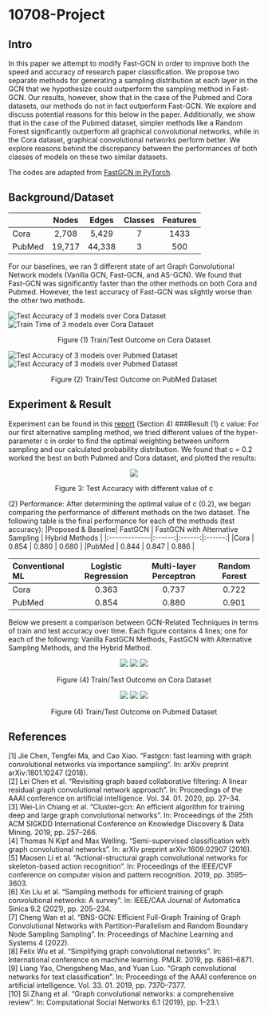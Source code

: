 # 10708-Project

## Intro
In this paper we attempt to modify Fast-GCN in order to improve both the speed and accuracy of research paper classification. We propose two separate methods for generating a sampling distribution at each layer in the GCN that we hypothesize could outperform the sampling method in Fast-GCN. Our results, however, show that in the case of the Pubmed and Cora datasets, our methods do not in fact outperform Fast-GCN. We explore and discuss potential reasons for this below in the paper. Additionally, we show that in the case of the Pubmed dataset, simpler methods like a Random Forest significantly outperform all graphical convolutional networks, while in the Cora dataset, graphical convolutional networks perform better. We explore reasons behind the discrepancy between the performances of both classes of models on these two similar datasets.

The codes are adapted from [FastGCN in PyTorch](https://github.com/Gkunnan97/FastGCN_pytorch).

## Background/Dataset
|              | Nodes | Edges | Classes | Features |
|:-------------|:------:|:------:|:------:|:------:|
|Cora     |  2,708 |  5,429 |  7 |  1433 |
|PubMed       |  19,717 |  44,338 |  3 |  500 |

For our baselines, we ran 3 different state of art Graph Convolutional Network models (Vanilla GCN, Fast-GCN, and AS-GCN). We found that Fast-GCN was significantly faster than the other methods on both Cora and Pubmed. However, the test accuracy of Fast-GCN was slightly worse than the other two methods.

![Test Accuracy of 3 models over Cora Dataset](https://github.com/Mr-Msz/10708-Project/blob/main/Images/Pre_Test_Acc_Cora.png)
![Train Time of 3 models over Cora Dataset](https://github.com/Mr-Msz/10708-Project/blob/main/Images/Pre_Train_Time_Cora.png)
<p align="center">Figure (1) Train/Test Outcome on Cora Dataset</p>

 
![Test Accuracy of 3 models over Pubmed Dataset](https://github.com/Mr-Msz/10708-Project/blob/main/Images/Pre_Test_Acc_Pub.png)
![Test Accuracy of 3 models over Pubmed Dataset](https://github.com/Mr-Msz/10708-Project/blob/main/Images/Pre_Train_Time_Pub.png)
<p align="center">Figure (2) Train/Test Outcome on PubMed Dataset</p>

## Experiment & Result
Experiment can be found in this [report](https://github.com/Mr-Msz/10708-Project/blob/main/10708_Final_Project.pdf) (Section 4)
###Result
(1) c value:
For our first alternative sampling method, we tried different values of the hyper-parameter c in order to find the optimal weighting between uniform sampling and our calculated probability distribution. We found that c = 0.2 worked the best on both Pubmed and Cora dataset, and plotted the results:

<p align="center">
  <img src="https://github.com/Mr-Msz/10708-Project/blob/main/Images/c-graph.png" />
</p>
<p align="center">Figure 3: Test Accuracy with different value of c</p>

(2) Performance:
After determining the optimal value of c (0.2), we began comparing the performance of different methods on the two dataset. The following table is the final performance for each of the methods (test accuracy):
|Proposed & Baseline| FastGCN | FastGCN with Alternative Sampling | Hybrid Methods |
|:-------------|:------:|:------:|:------:|
|Cora     |  0.854 |  0.860 |   0.680 |
|PubMed       |  0.844 |  0.847 |   0.886 |

|Conventional ML| Logistic Regression | Multi-layer Perceptron | Random Forest |
|:-------------|:------:|:------:|:------:|
|Cora     |  0.363 |   0.737 |    0.722 |
|PubMed       |  0.854 |   0.880 |    0.901 |

Below we present a comparison between GCN-Related Techniques in terms of train and test accuracy over time. Each figure contains 4 lines; one for each of the following: Vanilla FastGCN Methods, FastGCN with Alternative Sampling Methods, and the Hybrid Method.

<p align="center">
  <img src="https://github.com/Mr-Msz/10708-Project/blob/main/Images/Train_Acc_Cora.png" />
  <img src="https://github.com/Mr-Msz/10708-Project/blob/main/Images/Test_Acc_Cora.png" />
   <img src="https://github.com/Mr-Msz/10708-Project/blob/main/Images/Train_Time_Cora.png" />
</p>
<p align="center">Figure (4) Train/Test Outcome on Cora Dataset</p>

<p align="center">
  <img src="https://github.com/Mr-Msz/10708-Project/blob/main/Images/Train_Acc_Pubmed.png" />
  <img src="https://github.com/Mr-Msz/10708-Project/blob/main/Images/Test_Acc_Pubmed.png" />
   <img src="https://github.com/Mr-Msz/10708-Project/blob/main/Images/Train_Time_Pubmed.png" />
</p>
<p align="center">Figure (4) Train/Test Outcome on Pubmed Dataset</p>

## References
[1] Jie Chen, Tengfei Ma, and Cao Xiao. “Fastgcn: fast learning with graph convolutional networks via importance sampling”. In: arXiv preprint arXiv:1801.10247 (2018).\
[2] Lei Chen et al. “Revisiting graph based collaborative filtering: A linear residual graph convolutional network approach”. In: Proceedings of the AAAI conference on artificial intelligence. Vol. 34. 01. 2020, pp. 27–34.\
[3] Wei-Lin Chiang et al. “Cluster-gcn: An efficient algorithm for training deep and large graph convolutional networks”. In: Proceedings of the 25th ACM SIGKDD International Conference on Knowledge Discovery & Data Mining. 2019, pp. 257–266.\
[4] Thomas N Kipf and Max Welling. “Semi-supervised classification with graph convolutional networks”. In: arXiv preprint arXiv:1609.02907 (2016).\
[5] Maosen Li et al. “Actional-structural graph convolutional networks for skeleton-based action recognition”. In: Proceedings of the IEEE/CVF conference on computer vision and pattern recognition. 2019, pp. 3595–3603.\
[6] Xin Liu et al. “Sampling methods for efficient training of graph convolutional networks: A survey”. In: IEEE/CAA Journal of Automatica Sinica 9.2 (2021), pp. 205–234.\
[7] Cheng Wan et al. “BNS-GCN: Efficient Full-Graph Training of Graph Convolutional Networks with Partition-Parallelism and Random Boundary Node Sampling Sampling”. In: Proceedings of Machine Learning and Systems 4 (2022).\
[8] Felix Wu et al. “Simplifying graph convolutional networks”. In: International conference on machine learning. PMLR. 2019, pp. 6861–6871.\
[9] Liang Yao, Chengsheng Mao, and Yuan Luo. “Graph convolutional networks for text classification”. In: Proceedings of the AAAI conference on artificial intelligence. Vol. 33. 01. 2019, pp. 7370–7377.\
[10] Si Zhang et al. “Graph convolutional networks: a comprehensive review”. In: Computational Social Networks 6.1 (2019), pp. 1–23.\
